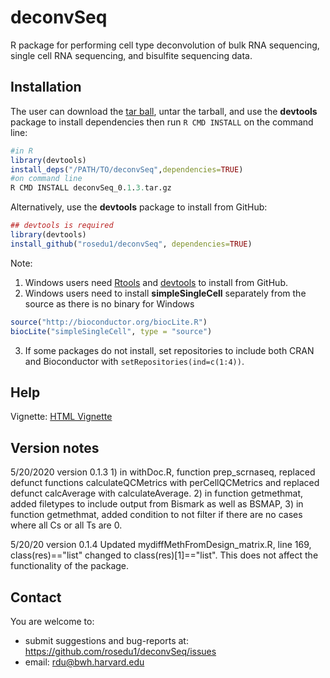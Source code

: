 # deconvSeq

R package for performing cell type deconvolution of bulk RNA sequencing, single cell RNA sequencing, and bisulfite sequencing data.

## Installation

The user can download the [tar ball](https://github.com/rosedu1/deconvSeq/tree/master/tarball/current/), untar the tarball, and use the **devtools** package to install dependencies then run `R CMD INSTALL` on the command line:

```r
#in R
library(devtools)
install_deps("/PATH/TO/deconvSeq",dependencies=TRUE)
#on command line
R CMD INSTALL deconvSeq_0.1.3.tar.gz
```

Alternatively, use the **devtools** package to install from GitHub:

```r
## devtools is required
library(devtools)
install_github("rosedu1/deconvSeq", dependencies=TRUE)
```

Note: 
1) Windows users need [Rtools](https://cran.r-project.org/bin/windows/Rtools/) and [devtools](https://CRAN.R-project.org/package=devtools) to install from GitHub.
2) Windows users need to install **simpleSingleCell** separately from the source as there is no binary for Windows

```r
source("http://bioconductor.org/biocLite.R")
biocLite("simpleSingleCell", type = "source")
```

3) If some packages do not install, set repositories to include both CRAN and Bioconductor with `setRepositories(ind=c(1:4))`.


## Help

Vignette: [HTML Vignette](https://rosedu1.github.io/deconvSeq_vignette.html)

## Version notes
5/20/2020 version 0.1.3 1) in withDoc.R, function prep_scrnaseq, replaced defunct functions calculateQCMetrics with perCellQCMetrics and replaced defunct calcAverage with calculateAverage. 2) in function getmethmat, added filetypes to include output from Bismark as well as BSMAP, 3) in function getmethmat, added condition to not filter if there are no cases where all Cs or all Ts are 0.

5/20/20 version 0.1.4 Updated mydiffMethFromDesign_matrix.R, line 169, class(res)=="list" changed to class(res)[1]=="list". This does not affect the functionality of the package.

## Contact

You are welcome to:
* submit suggestions and bug-reports at: <https://github.com/rosedu1/deconvSeq/issues>
* email: <rdu@bwh.harvard.edu>

